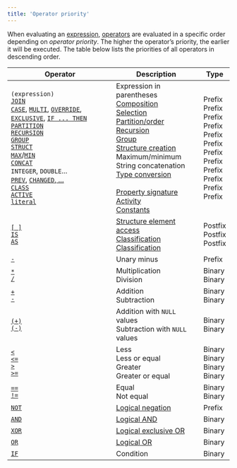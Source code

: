 ```yaml
---
title: 'Operator priority'
---
```


When evaluating an [expression](Expression.md), [operators](Operators.md) are evaluated in a specific order depending on *operator priority*. The higher the operator’s priority, the earlier it will be executed. The table below lists the priorities of all operators in descending order.

|Operator|Description|Type|
|---|---|---|
|`(expression)`<br/>[`JOIN`](JOIN_operator.md)<br/>[`CASE`](CASE_operator.md), [`MULTI`](MULTI_operator.md), [`OVERRIDE`](OVERRIDE_operator.md), [`EXCLUSIVE`](EXCLUSIVE_operator.md), [`IF ... THEN`](IF_..._THEN_operator.md)<br/>[`PARTITION`](PARTITION_operator.md)<br/>[`RECURSION`](RECURSION_operator.md)<br/>[`GROUP`](GROUP_operator.md)<br/>[`STRUCT`](STRUCT_operator.md)<br/>[`MAX`](MAX_operator.md)/[`MIN`](MIN_operator.md)<br/>[`CONCAT`](CONCAT_operator.md)<br/>`INTEGER`, `DOUBLE`...<br/>[`PREV`](PREV_operator.md), [`CHANGED`, ...](Change_operators.md)<br/>[`CLASS`](Property_signature_CLASS_.md)<br/>[`ACTIVE`](ACTIVE_TAB_operator.md)<br/>[`literal`](Literals.md)|Expression in parentheses<br/>[Composition](Composition_JOIN_.md)<br/>[Selection](Selection_CASE_IF_MULTI_OVERRIDE_EXCLUSIVE_.md)<br/>[Partition/order](Partitioning_sorting_PARTITION_..._ORDER_.md)<br/>[Recursion](Recursion_RECURSION_.md)<br/>[Group](Grouping_GROUP_.md)<br/>[Structure creation](Structure_operations_STRUCT_.md)<br/>Maximum/minimum<br/>String concatenation<br/>[Type conversion](Type_conversion.md)<br/><br/>[Property signature](Property_signature_CLASS_.md)<br/>[Activity](Activity_ACTIVE_.md)<br/> [Constants](Constant.md)|<br/>Prefix<br/>Prefix<br/>Prefix<br/>Prefix<br/>Prefix<br/>Prefix<br/>Prefix<br/>Prefix<br/>Prefix<br/>Prefix<br/>Prefix<br/>Prefix<br/><br/>|
|[`[ ]`](Operator_.md)<br/>[`IS`](IS_AS_operators.md)<br/>[`AS`](IS_AS_operators.md)|[Structure element access](Structure_operations_STRUCT_.md)<br/>[Classification](Classification_IS_AS_.md)<br/>[Classification](Classification_IS_AS_.md)|Postfix<br/>Postfix<br/>Postfix|
|[`-`](Arithmetic_operators.md)|Unary minus|Prefix|
|[`*`](Arithmetic_operators.md)<br/>[`/`](Arithmetic_operators.md)|Multiplication<br/>Division|Binary<br/>Binary|
|[`+`](Arithmetic_operators.md)<br/>[`-`](Arithmetic_operators.md)|Addition<br/>Subtraction|Binary<br/>Binary|
|[`(+)`](Arithmetic_operators.md)<br/>[`(-)`](Arithmetic_operators.md)|Addition with `NULL` values<br/>Subtraction with `NULL` values|Binary<br/>Binary|
|[`<`](Comparison_operators.md)<br/>[`<=`](Comparison_operators.md)<br/>[`>`](Comparison_operators.md)<br/>[`>=`](Comparison_operators.md)|Less<br/>Less or equal<br/>Greater<br/>Greater or equal|Binary<br/>Binary<br/>Binary<br/>Binary|
|[`==`](Comparison_operators.md)<br/>[`!=`](Comparison_operators.md)|Equal<br/>Not equal|Binary<br/>Binary|
|[`NOT`](AND_OR_NOT_XOR_operators.md)|[Logical negation](Logical_operators_AND_OR_NOT_XOR_.md)|Prefix|
|[`AND`](AND_OR_NOT_XOR_operators.md)|[Logical AND](Logical_operators_AND_OR_NOT_XOR_.md)|Binary|
|[`XOR`](AND_OR_NOT_XOR_operators.md)|[Logical exclusive OR](Logical_operators_AND_OR_NOT_XOR_.md)|Binary|
|[`OR`](AND_OR_NOT_XOR_operators.md)|[Logical OR](Logical_operators_AND_OR_NOT_XOR_.md)|Binary|
|[`IF`](IF_operator.md)|Condition|Binary|
 
